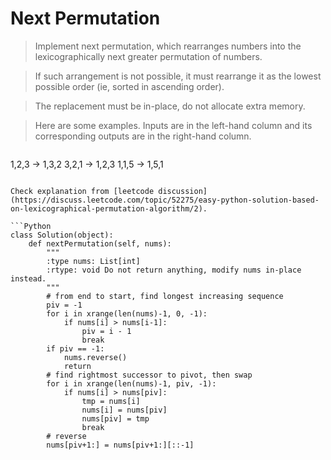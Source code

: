 # Next Permutation

> Implement next permutation, which rearranges numbers into the lexicographically next greater permutation of numbers.

> If such arrangement is not possible, it must rearrange it as the lowest possible order (ie, sorted in ascending order).

> The replacement must be in-place, do not allocate extra memory.

> Here are some examples. Inputs are in the left-hand column and its corresponding outputs are in the right-hand column.

> ```
1,2,3 → 1,3,2
3,2,1 → 1,2,3
1,1,5 → 1,5,1
```

Check explanation from [leetcode discussion](https://discuss.leetcode.com/topic/52275/easy-python-solution-based-on-lexicographical-permutation-algorithm/2).

```Python
class Solution(object):
    def nextPermutation(self, nums):
        """
        :type nums: List[int]
        :rtype: void Do not return anything, modify nums in-place instead.
        """
        # from end to start, find longest increasing sequence
        piv = -1
        for i in xrange(len(nums)-1, 0, -1):
            if nums[i] > nums[i-1]:
                piv = i - 1
                break
        if piv == -1:
            nums.reverse()
            return
        # find rightmost successor to pivot, then swap
        for i in xrange(len(nums)-1, piv, -1):
            if nums[i] > nums[piv]:
                tmp = nums[i]
                nums[i] = nums[piv]
                nums[piv] = tmp
                break
        # reverse
        nums[piv+1:] = nums[piv+1:][::-1]
```
